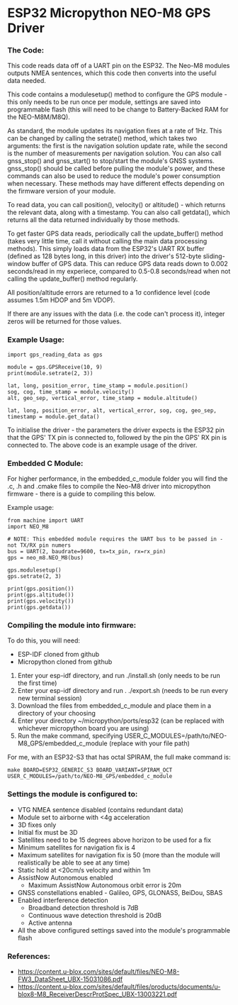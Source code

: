 # ESP32 Micropython NEO-M8 GPS Driver #

### The Code: ###

This code reads data off of a UART pin on the ESP32. The Neo-M8 modules outputs NMEA sentences, which this code then converts into the useful data needed.

This code contains a modulesetup() method to configure the GPS module - this only needs to be run once per module, settings are saved into programmable flash (this will need to be change to Battery-Backed RAM for the NEO-M8M/M8Q).

As standard, the module updates its navigation fixes at a rate of 1Hz. This can be changed by calling the setrate() method, which takes two arguments: the first is the navigation solution update rate, while the second is the number of measurements per navigation solution. You can also call gnss_stop() and gnss_start() to stop/start the module's GNSS systems. gnss_stop() should be called before pulling the module's power, and these commands can also be used to reduce the module's power consumption when necessary. These methods may have different effects depending on the firmware version of your module.

To read data, you can call position(), velocity() or altitude() - which returns the relevant data, along with a timestamp. You can also call getdata(), which returns all the data returned individually by those methods.

To get faster GPS data reads, periodically call the update_buffer() method (takes very little time, call it without calling the main data processing methods). This simply loads data from the ESP32's UART RX buffer (defined as 128 bytes long, in this driver) into the driver's 512-byte sliding-window buffer of GPS data. This can reduce GPS data reads down to 0.002 seconds/read in my experiece, compared to 0.5-0.8 seconds/read when not calling the update_buffer() method regularly.

All position/altitude errors are returned to a 1σ confidence level (code assumes 1.5m HDOP and 5m VDOP).

If there are any issues with the data (i.e. the code can't process it), integer zeros will be returned for those values.

### Example Usage: ###

```python3
import gps_reading_data as gps

module = gps.GPSReceive(10, 9)
print(module.setrate(2, 3))

lat, long, position_error, time_stamp = module.position()
sog, cog, time_stamp = module.velocity()
alt, geo_sep, vertical_error, time_stamp = module.altitude()

lat, long, position_error, alt, vertical_error, sog, cog, geo_sep, timestamp = module.get_data()
```

To initialise the driver - the parameters the driver expects is the ESP32 pin that the GPS' TX pin is connected to, followed by the pin the GPS' RX pin is connected to. The above code is an example usage of the driver.

### Embedded C Module: ###

For higher performance, in the embedded_c_module folder you will find the .c, .h and .cmake files to compile the Neo-M8 driver into micropython firmware - there is a guide to compiling this below. 

Example usage:
```python3
from machine import UART
import NEO_M8

# NOTE: This embedded module requires the UART bus to be passed in - not TX/RX pin numers
bus = UART(2, baudrate=9600, tx=tx_pin, rx=rx_pin)
gps = neo_m8.NEO_M8(bus)

gps.modulesetup()
gps.setrate(2, 3)

print(gps.position())
print(gps.altitude())
print(gps.velocity())
print(gps.getdata())
```

### Compiling the module into firmware: ###

To do this, you will need:
 - ESP-IDF cloned from github
 - Micropython cloned from github

1. Enter your esp-idf directory, and run ./install.sh (only needs to be run the first time)
2. Enter your esp-idf directory and run . ./export.sh (needs to be run every new terminal session)
3. Download the files from embedded_c_module and place them in a directory of your choosing
4. Enter your directory ~/micropython/ports/esp32 (can be replaced with whichever micropython board you are using)
5. Run the make command, specifying USER_C_MODULES=/path/to/NEO-M8_GPS/embedded_c_module (replace with your file path)

For me, with an ESP32-S3 that has octal SPIRAM, the full make command is:
```
make BOARD=ESP32_GENERIC_S3 BOARD_VARIANT=SPIRAM_OCT USER_C_MODULES=/path/to/NEO-M8_GPS/embedded_c_module
```

### Settings the module is configured to: ###

 - VTG NMEA sentence disabled (contains redundant data)
 - Module set to airborne with <4g acceleration
 - 3D fixes only
 - Initial fix must be 3D
 - Satellites need to be 15 degrees above horizon to be used for a fix
 - Minimum satellites for navigation fix is 4
 - Maximum satellites for navigation fix is 50 (more than the module will realistically be able to see at any time)
 - Static hold at <20cm/s velocity and within 1m
 - AssistNow Autonomous enabled
     - Maximum AssistNow Autonomous orbit error is 20m
 - GNSS constellations enabled - Galileo, GPS, GLONASS, BeiDou, SBAS
 - Enabled interference detection
     - Broadband detection threshold is 7dB
     - Continuous wave detection threshold is 20dB
     - Active antenna
 - All the above configured settings saved into the module's programmable flash

### References: ###
 - <https://content.u-blox.com/sites/default/files/NEO-M8-FW3_DataSheet_UBX-15031086.pdf>
 - <https://content.u-blox.com/sites/default/files/products/documents/u-blox8-M8_ReceiverDescrProtSpec_UBX-13003221.pdf>
